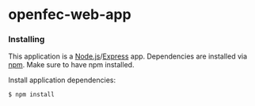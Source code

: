 openfec-web-app
===============

### Installing
This application is a [Node.js](http://nodejs.org/)/[Express](http://expressjs.com/) app. Dependencies are installed via [npm](https://www.npmjs.org/). Make sure to have npm installed.

Install application dependencies:
```
$ npm install
```
